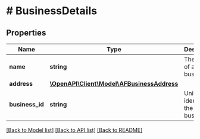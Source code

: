# # BusinessDetails

## Properties

Name | Type | Description | Notes
------------ | ------------- | ------------- | -------------
**name** | **string** | The name of a business |
**address** | [**\OpenAPI\Client\Model\AFBusinessAddress**](AFBusinessAddress.md) |  |
**business_id** | **string** | Unique identifier of the business | [optional]

[[Back to Model list]](../../README.md#models) [[Back to API list]](../../README.md#endpoints) [[Back to README]](../../README.md)
